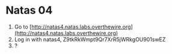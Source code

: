 # Natas 04

1. Go to [http://natas4.natas.labs.overthewire.org](http://natas4.natas.labs.overthewire.org)
2. Log in with natas4, Z9tkRkWmpt9Qr7XrR5jWRkgOU901swEZ
3. ?